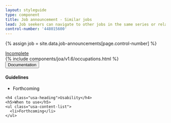 ```yaml
---
layout: styleguide
type: component
title: Job announcement - Similar jobs
lead: Job seekers can navigate to other jobs in the same series or related occupations
control-number: '448015600'
---
```


{% assign job = site.data.job-announcements[page.control-number] %}

<a href="{{ site.baseurl }}/getting-started/#maturity" class="usa-label maturity incomplete">
  Incomplete
</a>

<div class="preview">
  {% include components/joa/v1.6/occupations.html %}
</div>

<div class="usa-accordion-bordered usa-accordion-docs">
  <button class="usa-button-unstyled usa-accordion-button"
      aria-expanded="true" aria-controls="doc-0">
    Documentation
  </button>
  <div id="doc-0" aria-hidden="false" class="usa-accordion-content">
    <h4 class="usa-heading">Guidelines</h4>
    <ul class="usa-content-list">
      <li>Forthcoming</li>
    </ul>

    <h4 class="usa-heading">Usability</h4>
    <h5>When to use</h5>
    <ul class="usa-content-list">
      <li>Forthcoming</li>
    </ul>
  </div>
</div>
